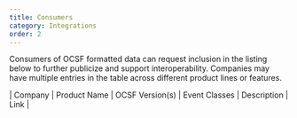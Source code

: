 ```yaml
---
title: Consumers
category: Integrations
order: 2
---
```


Consumers of OCSF formatted data can request inclusion in the listing below to further publicize and support interoperability. Companies may have multiple entries in the table across different product lines or features.

| Company | Product Name | OCSF Version(s) | Event Classes | Description | Link |
